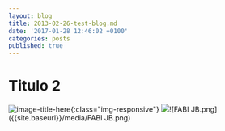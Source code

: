 ```yaml
---
layout: blog
title: 2013-02-26-test-blog.md
date: '2017-01-28 12:46:02 +0100'
categories: posts
published: true
---
```


# Titulo 2 

![image-title-here](/1-SOFA.jpg){:class="img-responsive"}
![]({{site.baseurl}}/media/FABI%20JB.png)![FABI JB.png]({{site.baseurl}}/media/FABI JB.png)
